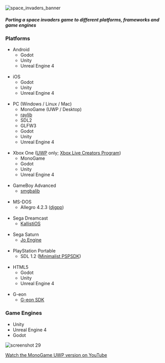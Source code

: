 ![space_invaders_banner](https://user-images.githubusercontent.com/1466920/54886277-a9087a00-4e86-11e9-84b6-07ff961d3888.png)

##### Porting a space invaders game to different platforms, frameworks and game engines


### Platforms
- Android
  - Godot
  - Unity
  - Unreal Engine 4
  <br/>
- iOS
  - Godot
  - Unity
  - Unreal Engine 4
  <br/>
- PC (Windows / Linux / Mac)
  - MonoGame (UWP / Desktop)
  - [raylib](https://www.raylib.com/)
  - SDL2
  - GLFW3
  - Godot
  - Unity
  - Unreal Engine 4
  <br/>
- Xbox One ([UWP](https://docs.microsoft.com/en-us/windows/uwp/design/basics/design-and-ui-intro) only; [Xbox Live Creators Program](https://docs.microsoft.com/en-gb/gaming/xbox-live/get-started-with-creators/get-started-with-xbox-live-creators))
  - MonoGame 
  - Godot
  - Unity
  - Unreal Engine 4
  <br/>
- GameBoy Advanced
    - [smgbalib](http://sebastianmihai.com/main.php?t=40&n=Gameboy-Advance-development-smgbalib-library)
  <br/>
- MS-DOS
    - Allegro 4.2.3 ([djgpp](http://www.delorie.com/djgpp/))
  <br/>
- Sega Dreamcast
    - [KallistiOS](https://segaretro.org/KallistiOS)
  <br/>
- Sega Saturn
    - [Jo Engine](https://jo-engine.org/)
  <br/>
- PlayStation Portable
    - SDL 1.2 ([Minimalist PSPSDK](https://sourceforge.net/projects/minpspw/))
  <br/>
- HTML5
  - Godot
  - Unity
  - Unreal Engine 4
  <br/> 
- G-eon
    - [G-eon SDK](https://github.com/G-eon/g-eon-wiki/wiki)

### Game Engines
- Unity
- Unreal Engine 4
- Godot

![screenshot 29](https://cloud.githubusercontent.com/assets/1466920/20732319/754e4344-b68e-11e6-9b74-653128c85ec8.png)

[Watch the MonoGame UWP version on YouTube](https://www.youtube.com/watch?v=cywd2-lcHms&feature=youtu.be)
